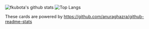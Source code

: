 ![fkubota's github stats](https://github-readme-stats.vercel.app/api?username=fkubota&count_private=true&show_icons=true&theme=nord)
![Top Langs](https://github-readme-stats.vercel.app/api/top-langs/?username=fkubota&theme=nord)

These cards are powered by https://github.com/anuraghazra/github-readme-stats


<!--
**fkubota/fkubota** is a ✨ _special_ ✨ repository because its `README.md` (this file) appears on your GitHub profile.

Here are some ideas to get you started:

- 🔭 I’m currently working on ...
- 🌱 I’m currently learning ...
- 👯 I’m looking to collaborate on ...
- 🤔 I’m looking for help with ...
- 💬 Ask me about ...
- 📫 How to reach me: ...
- 😄 Pronouns: ...
- ⚡ Fun fact: ...
-->
